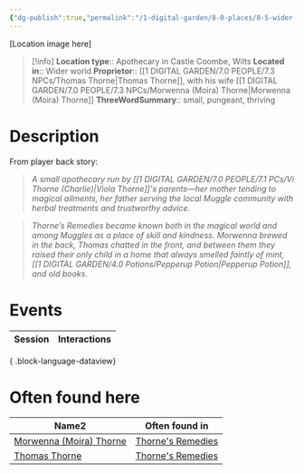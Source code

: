 ```yaml
---
{"dg-publish":true,"permalink":"/1-digital-garden/8-0-places/8-5-wider-world/8-5-1-south-west/8-5-1-01-thorne-s-remedies-castle-coombe/","tags":["#place","shop","wider-world"]}
---
```


[Location image here]
>[!info]
>**Location type**::  Apothecary in Castle Coombe, Wilts
>**Located in**:: Wider world
>**Proprietor**:: [[1 DIGITAL GARDEN/7.0 PEOPLE/7.3 NPCs/Thomas Thorne\|Thomas Thorne]], with his wife [[1 DIGITAL GARDEN/7.0 PEOPLE/7.3 NPCs/Morwenna (Moira) Thorne\|Morwenna (Moira) Thorne]]
>**ThreeWordSummary**:: small, pungeant, thriving 

# Description

From player back story:
>*A small apothecary run by [[1 DIGITAL GARDEN/7.0 PEOPLE/7.1 PCs/Vi Thorne (Charlie)\|Viola Thorne]]'s parents—her mother tending to magical ailments, her father serving the local Muggle community with herbal treatments and trustworthy advice.*

>_Thorne’s Remedies became known both in the magical world and among Muggles as a place of skill and kindness. Morwenna brewed in the back, Thomas chatted in the front, and between them they raised their only child in a home that always smelled faintly of mint, [[1 DIGITAL GARDEN/4.0 Potions/Pepperup Potion\|Pepperup Potion]], and old books._

# Events

| Session | Interactions |
| ------- | ------------ |

{ .block-language-dataview}

# Often found here

<div><table class="dataview table-view-table"><thead class="table-view-thead"><tr class="table-view-tr-header"><th class="table-view-th"><span>Name</span><span class="dataview small-text">2</span></th><th class="table-view-th"><span>Often found in</span></th></tr></thead><tbody class="table-view-tbody"><tr><td><span><a data-tooltip-position="top" aria-label="1 DIGITAL GARDEN/7.0 PEOPLE/7.3 NPCs/Morwenna (Moira) Thorne.md" data-href="1 DIGITAL GARDEN/7.0 PEOPLE/7.3 NPCs/Morwenna (Moira) Thorne.md" href="1 DIGITAL GARDEN/7.0 PEOPLE/7.3 NPCs/Morwenna (Moira) Thorne.md" class="internal-link" target="_blank" rel="noopener nofollow">Morwenna (Moira) Thorne</a></span></td><td><span><a data-tooltip-position="top" aria-label="1 DIGITAL GARDEN/8.0 PLACES/8.5 Wider World/8.5.1 South West/8.5.1.01 Thorne’s Remedies, Castle Coombe.md" data-href="1 DIGITAL GARDEN/8.0 PLACES/8.5 Wider World/8.5.1 South West/8.5.1.01 Thorne’s Remedies, Castle Coombe.md" href="1 DIGITAL GARDEN/8.0 PLACES/8.5 Wider World/8.5.1 South West/8.5.1.01 Thorne’s Remedies, Castle Coombe.md" class="internal-link" target="_blank" rel="noopener nofollow">Thorne's Remedies</a></span></td></tr><tr><td><span><a data-tooltip-position="top" aria-label="1 DIGITAL GARDEN/7.0 PEOPLE/7.3 NPCs/Thomas Thorne.md" data-href="1 DIGITAL GARDEN/7.0 PEOPLE/7.3 NPCs/Thomas Thorne.md" href="1 DIGITAL GARDEN/7.0 PEOPLE/7.3 NPCs/Thomas Thorne.md" class="internal-link" target="_blank" rel="noopener nofollow">Thomas Thorne</a></span></td><td><span><a data-tooltip-position="top" aria-label="1 DIGITAL GARDEN/8.0 PLACES/8.5 Wider World/8.5.1 South West/8.5.1.01 Thorne’s Remedies, Castle Coombe.md" data-href="1 DIGITAL GARDEN/8.0 PLACES/8.5 Wider World/8.5.1 South West/8.5.1.01 Thorne’s Remedies, Castle Coombe.md" href="1 DIGITAL GARDEN/8.0 PLACES/8.5 Wider World/8.5.1 South West/8.5.1.01 Thorne’s Remedies, Castle Coombe.md" class="internal-link" target="_blank" rel="noopener nofollow">Thorne's Remedies</a></span></td></tr></tbody></table></div>
